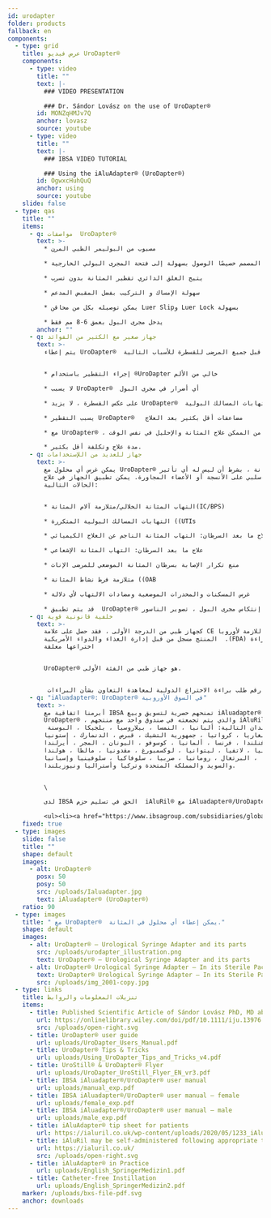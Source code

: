 ```yaml
---
id: urodapter
folder: products
fallback: en
components:
  - type: grid
    title: عرض فيديو UroDapter®
    components:
      - type: video
        title: ""
        text: |-
          ### VIDEO PRESENTATION

          ### Dr. Sándor Lovász on the use of UroDapter®
        id: MONZqHMJv7Q
        anchor: lovasz
        source: youtube
      - type: video
        title: ""
        text: |-
          ### IBSA VIDEO TUTORIAL

          ### Using the iAluAdapter® (UroDapter®)
        id: OgwxcHuhQuQ
        anchor: using
        source: youtube
    slide: false
  - type: qas
    title: ""
    items:
      - q: مواصفات  UroDapter®
        text: >-
          * مصبوب من البوليمر الطبي المرن

          * الطرف الدائري المصمم خصيصًا الوصول بسهولة إلى فتحة المجرى البولي الخارجية

          * يتيح الغلق الدائري تقطير المثانة بدون تسرب

          * سهولة الإمساك و التركيب بفضل المقبض المدعم

          * يمكن توصيله بكل من محاقن Luer Slipو Luer Lock بسهولة

          * يدخل مجرى البول بعمق 6-8 مم فقط
        anchor: ""
      - q: جهاز صغير مع الكثير من الفوائد
        text: >-
          يتم إعطاء UroDapter®  من قبل جميع المرضى للقسطرة للأسباب التالية:


          * إجراء التقطير باستخدام ®UroDapter خالي من الألم

          * لا يسبب UroDapter®  أي أضرار في مجرى البول

          * على عكس القسطرة ، لا يزيد UroDapter®  من خطر التهابات المسالك البولية

          * يسبب التقطير UroDapter®   مضاعفات أقل بكثير بعد العلاج

          * مع UroDapter® ، من الممكن علاج المثانة والإحليل في نفس الوقت

          * مدة علاج وتكلفة أقل بكثير.
      - q: جهاز للعديد من اللإستخدامات
        text: >-
          يمكن غرس أي محلول مع UroDapter® في المثانة ، بشرط أن ليس له أي تأثير
          سلبي على الأنسجة أو الأعضاء المجاورة. يمكن تطبيق الجهاز في علاج
          الحالات التالية:


          * التهاب المثانة الخلالي/متلازمة آلام المثانة(IC/BPS)

          * التهابات المسالك البولية المتكررة ((UTIs

          * علاج ما بعد السرطان: التهاب المثانة الناجم عن العلاج الكيميائي

          * علاج ما بعد السرطان: التهاب المثانة الإشعاعي

          * منع تكرار الإصابة بسرطان المثانة الموضعي للمرضى الإناث

          * متلازمة فرط نشاط المثانة ((OAB

          * غرس المسكنات والمخدرات الموضعية ومضادات الالتهاب لأي دلالة

          * قد يتم تطبيق  UroDapter® لأغراض التشخيص أيضًا - على سبيل المثال إنتكاس مجرى البول ، تصوير الناسور
      - q: خلفية قانونية قوية
        text: >-
          كجهاز طبي من الدرجة الأولى ، فقد حصل على علامة CE اللازمة لأوروبا.
          المنتج مسجل من قبل إدارة الغذاء والدواء الأمريكية  .(FDA) براءة
          اختراعها معلقة


          UroDapter® هو جهاز طبي من الفئة الأولى.


           رقم طلب براءة الاختراع الدولية لمعاهدة التعاون بشأن البراءات: PCT/HU2016/000063
      - q: "iAluadapter®: UroDapter® في السوق الأوروبية"
        text: >-
          أبرمنا اتفاقية مع IBSA تمنحهم حصرية لتسويق وبيع iAluadapter® /
          UroDapter® ، والذي يتم تجمعته في صندوق واحد مع منتجهم iAluRil®
           للبلدان التالية: ألبانيا ، النمسا ، بيلاروسيا ، بلجيكا ، البوسنة ،
          بلغاريا ، كرواتيا ، جمهورية التشيك ، قبرص ، الدنمارك ، إستونيا ،
          فنلندا ، فرنسا ، ألمانيا ، كوسوفو ، اليونان ، المجر ، أيرلندا ،
          إيطاليا ، لاتفيا ، ليتوانيا ، لوكسمبورغ ، مقدونيا ، مالطا ، هولندا ،
          بولندا ، البرتغال ، رومانيا ، صربيا ، سلوفاكيا ، سلوفينيا وإسبانيا
          والسويد والمملكة المتحدة وتركيا وأستراليا ونيوزيلندا.


          \

          لدى IBSA الحق في تسليم حزم  iAluRil® مع iAluadapter®/UroDapter® و/أو المحول كمنتج مستقل على أساس غير حصري في البلدان التالية: أوكرانيا ، روسيا ، البحرين ، عمان ، الكويت ، قطر ، المملكة العربية السعودية ، الإمارات العربية المتحدة ، مصر ، الجزائر ، الأردن ، فلسطين ، لبنان ، العراق ، ليبيا ، المغرب ، تونس ، إسرائيل ، إيران ، كوريا الجنوبية ، إندونيسيا ، الصين ، سنغافورة ، تايوان ، تركمانستان ، ماليزيا ، كولومبيا ، الأرجنتين ، باربادوس ، بوليفيا ، البرازيل ، شيلي ، كوستاريكا ، جمهورية الدومينيكان ، إكوادور ، السلفادور ، غواتيمالا ، هندوراس ، المكسيك ، نيكاراغوا ، بنما ، باراغواي ، بيرو ، فنزويلا ، نيجيريا ، كينيا ، الغابون وغانا.

          <ul><li><a href="https://www.ibsagroup.com/subsidiaries/global-network.html" rel="noopener" target="_blank">IBSA Global Network</a></li></ul>
    fixed: true
  - type: images
    slide: false
    title: ""
    shape: default
    images:
      - alt: UroDapter®
        posx: 50
        posy: 50
        src: /uploads/Ialuadapter.jpg
        text: iAluadapter® (UroDapter®)
    ratio: 90
  - type: images
    title: " مع UroDapter®  يمكن إعطاء أي محلول في المثانة."
    shape: default
    images:
      - alt: UroDapter® – Urological Syringe Adapter and its parts
        src: /uploads/urodapter_illustration.png
        text: UroDapter® – Urological Syringe Adapter and its parts
      - alt: UroDapter® Urological Syringe Adapter – In its Sterile Packaging
        text: UroDapter® Urological Syringe Adapter – In its Sterile Packaging
        src: /uploads/img_2001-copy.jpg
  - type: links
    title: تنزيلات المعلومات والروابط
    items:
      - title: Published Scientific Article of Sándor Lovász PhD, MD about UroDapter
        url: https://onlinelibrary.wiley.com/doi/pdf/10.1111/iju.13976
        src: /uploads/open-right.svg
      - title: UroDapter® user guide
        url: uploads/UroDapter_Users_Manual.pdf
      - title: UroDapter® Tips & Tricks
        url: uploads/Using_UroDapter_Tips_and_Tricks_v4.pdf
      - title: UroStill® & UroDapter® Flyer
        url: uploads/UroDapter_UroStill_Flyer_EN_vr3.pdf
      - title: IBSA iAluadapter®/UroDapter® user manual
        url: uploads/manual_exp.pdf
      - title: IBSA iAluadapter®/UroDapter® user manual – female
        url: uploads/female_exp.pdf
      - title: IBSA iAluadapter®/UroDapter® user manual – male
        url: uploads/male_exp.pdf
      - title: iAluAdapter® tip sheet for patients
        url: https://ialuril.co.uk/wp-content/uploads/2020/05/1233_iAluradapterTipSheetPatients_St03.pdf
      - title: iAluRil may be self-administered following appropriate training
        url: https://ialuril.co.uk/
        src: /uploads/open-right.svg
      - title: iAluAdapter® in Practice
        url: uploads/English_SpringerMedizin1.pdf
      - title: Catheter-free Instillation
        url: uploads/English_SpringerMedizin2.pdf
    marker: /uploads/bxs-file-pdf.svg
    anchor: downloads
---
```

